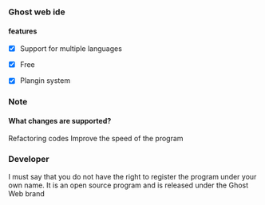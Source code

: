 ### Ghost web ide


#### features

- [x] Support for multiple languages

- [x] Free

- [x] Plangin system


### Note

#### What changes are supported?
Refactoring codes
Improve the speed of the program



### Developer

I must say that you do not have the right to register the program under your own name. It is an open source program and is released under the Ghost Web brand
